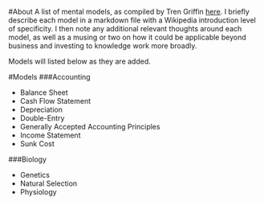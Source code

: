 #About
A list of mental models, as compiled by Tren Griffin [here](http://25iq.com/2015/08/22/a-dozen-things-ive-learned-from-charlie-munger-about-mental-models-and-worldly-wisdom/). I  briefly describe each model in a markdown file with a Wikipedia introduction level of specificity. I then note any additional relevant thoughts around each model, as well as a musing or two on how it could be applicable beyond business and investing to knowledge work more broadly.

Models will listed below as they are added.


#Models
###Accounting
* Balance Sheet
* Cash Flow Statement
* Depreciation
* Double-Entry
* Generally Accepted Accounting Principles
* Income Statement
* Sunk Cost

###Biology
* Genetics
* Natural Selection
* Physiology


